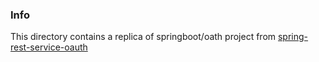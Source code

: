 ### Info

This directory contains a replica of springboot/oath project from
[spring-rest-service-oauth](https://github.com/royclarkson/spring-rest-service-oauth)

